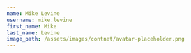 ```yaml
---
name: Mike Levine
username: mike.levine
first_name: Mike
last_name: Levine
image_path: /assets/images/contnet/avatar-placeholder.png
---
```

